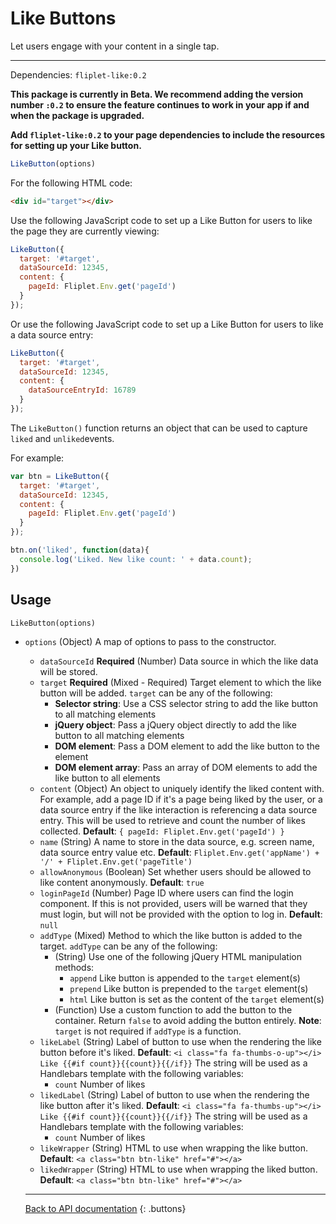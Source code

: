 # Like Buttons

Let users engage with your content in a single tap.

---

Dependencies: `fliplet-like:0.2`

**This package is currently in Beta. We recommend adding the version number `:0.2` to ensure the feature continues to work in your app if and when the package is upgraded.**

**Add `fliplet-like:0.2` to your page dependencies to include the resources for setting up your Like button.**

```js
LikeButton(options)
```

For the following HTML code:

```html
<div id="target"></div>
```

Use the following JavaScript code to set up a Like Button for users to like the page they are currently viewing:

```js
LikeButton({
  target: '#target',
  dataSourceId: 12345,
  content: {
    pageId: Fliplet.Env.get('pageId')
  }
});
```

Or use the following JavaScript code to set up a Like Button for users to like a data source entry:

```js
LikeButton({
  target: '#target',
  dataSourceId: 12345,
  content: {
    dataSourceEntryId: 16789
  }
});
```

The `LikeButton()` function returns an object that can be used to capture `liked` and `unliked`events.

For example:

```js
var btn = LikeButton({
  target: '#target',
  dataSourceId: 12345,
  content: {
    pageId: Fliplet.Env.get('pageId')
  }
});

btn.on('liked', function(data){
  console.log('Liked. New like count: ' + data.count);
})
```

## Usage

```
LikeButton(options)
```

* `options` (Object) A map of options to pass to the constructor.
  * `dataSourceId` **Required** (Number) Data source in which the like data will be stored.
  * `target` **Required** (Mixed - Required) Target element to which the like button will be added. `target` can be any of the following:
    * **Selector string**: Use a CSS selector string to add the like button to all matching elements
    * **jQuery object**: Pass a jQuery object directly to add the like button to all matching elements
    * **DOM element**: Pass a DOM element to add the like button to the element
    * **DOM element array**: Pass an array of DOM elements to add the like button to all elements
  * `content` (Object) An object to uniquely identify the liked content with. For example, add a page ID if it's a page being liked by the user, or a data source entry if the like interaction is referencing a data source entry. This will be used to retrieve and count the number of likes collected. **Default**: `{ pageId: Fliplet.Env.get('pageId') }`
  * `name` (String) A name to store in the data source, e.g. screen name, data source entry value etc. **Default**: `Fliplet.Env.get('appName') + '/' + Fliplet.Env.get('pageTitle')`
  * `allowAnonymous` (Boolean) Set whether users should be allowed to like content anonymously. **Default**: `true`
  * `loginPageId` (Number) Page ID where users can find the login component. If this is not provided, users will be warned that they must login, but will not be provided with the option to log in. **Default**: `null`
  * `addType` (Mixed) Method to which the like button is added to the target. `addType` can be any of the following:
    * (String) Use one of the following jQuery HTML manipulation methods:
      * `append` Like button is appended to the `target` element(s)
      * `prepend` Like button is prepended to the `target` element(s)
      * `html` Like button is set as the content of the `target` element(s)
    * (Function) Use a custom function to add the button to the container. Return `false` to avoid adding the button entirely. **Note**: `target` is not required if `addType` is a function.
  * `likeLabel` (String) Label of button to use when the rendering the like button before it's liked. **Default**: `<i class="fa fa-thumbs-o-up"></i> Like {{#if count}}{{count}}{{/if}}` The string will be used as a Handlebars template with the following variables:
    * `count` Number of likes
  * `likedLabel` (String) Label of button to use when the rendering the like button after it's liked. **Default**: `<i class="fa fa-thumbs-up"></i> Like {{#if count}}{{count}}{{/if}}` The string will be used as a Handlebars template with the following variables:
    * `count` Number of likes
  * `likeWrapper` (String) HTML to use when wrapping the like button. **Default**: `<a class="btn btn-like" href="#"></a>`
  * `likedWrapper` (String) HTML to use when wrapping the liked button. **Default**: `<a class="btn btn-like" href="#"></a>`

  ---

  [Back to API documentation](../API-Documentation.md)
  {: .buttons}